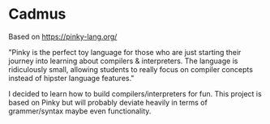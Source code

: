 # Cadmus
Based on https://pinky-lang.org/

"Pinky is the perfect toy language for those who are just starting their journey into learning about compilers & interpreters. The language is ridiculously small, allowing students to really focus on compiler concepts instead of hipster language features."

I decided to learn how to build compilers/interpreters for fun. This project is based on Pinky but will probably deviate heavily in terms of grammer/syntax maybe even functionality.
